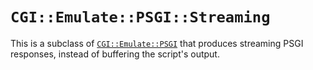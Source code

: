 # `CGI::Emulate::PSGI::Streaming`

This is a subclass of
[`CGI::Emulate::PSGI`](https://metacpan.org/release/CGI-Emulate-PSGI)
that produces streaming PSGI responses, instead of buffering the
script's output.
